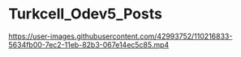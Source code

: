 # Turkcell_Odev5_Posts
https://user-images.githubusercontent.com/42993752/110216833-5634fb00-7ec2-11eb-82b3-067e14ec5c85.mp4


